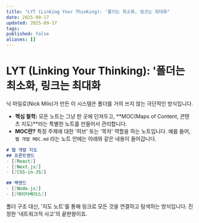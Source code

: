 ```yaml
---
title: "LYT (Linking Your Thinking): '폴더는 최소화, 링크는 최대화"
date: 2025-09-17
updated: 2025-09-17
tags:
published: false
aliases: []
---
```

# LYT (Linking Your Thinking): '폴더는 최소화, 링크는 최대화
닉 마일로(Nick Milo)가 만든 이 시스템은 폴더를 거의 쓰지 않는 극단적인 방식입니다.

- **핵심 철학:** 모든 노트는 그냥 한 곳에 던져두고, **MOC(Maps of Content, 콘텐츠 지도)**라는 특별한 노트를 만들어서 관리합니다.
- **MOC란?** 특정 주제에 대한 '허브' 또는 '목차' 역할을 하는 노트입니다. 예를 들어, `웹 개발 MOC.md` 라는 노트 안에는 아래와 같은 내용이 들어갑니다.

```markdown
# 웹 개발 지도
## 프론트엔드
- [[React]]
- [[Next.js]]
- [[CSS-in-JS]]

## 백엔드
- [[Node.js]]
- [[데이터베이스]]
```
    
폴더 구조 대신, '지도 노트'를 통해 링크로 모든 것을 연결하고 탐색하는 방식입니다. 진정한 '네트워크적 사고'의 끝판왕이죠.